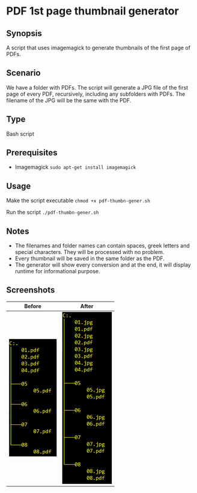 # PDF 1st page thumbnail generator

## Synopsis

A script that uses imagemagick to generate thumbnails of the first page of PDFs.

## Scenario

We have a folder with PDFs. The script will generate a JPG file of the first page of every PDF, recursively, including any subfolders with PDFs. The filename of the JPG will be the same with the PDF.


## Type
Bash script


## Prerequisites

* Imagemagick ```sudo apt-get install imagemagick```


## Usage

Make the script executable ```chmod +x pdf-thumbn-gener.sh```

Run the script ```./pdf-thumbn-gener.sh```

## Notes

* The filenames and folder names can contain spaces, greek letters and special characters. They will be processed with no problem.
* Every thumbnail will be saved in the same folder as the PDF.
* The generator will show every conversion and at the end, it will display runtime for informational purpose.

## Screenshots


Before | After
------------ | -------------
![before](/images/before.png) | ![after](/images/after.png)


